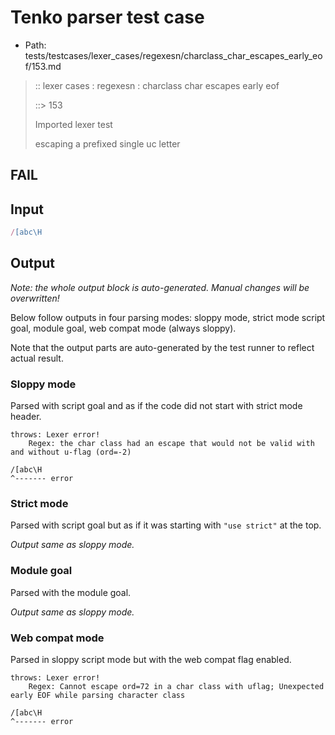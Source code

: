 # Tenko parser test case

- Path: tests/testcases/lexer_cases/regexesn/charclass_char_escapes_early_eof/153.md

> :: lexer cases : regexesn : charclass char escapes early eof
>
> ::> 153
>
> Imported lexer test
>
> escaping a prefixed single uc letter

## FAIL

## Input

`````js
/[abc\H
`````

## Output

_Note: the whole output block is auto-generated. Manual changes will be overwritten!_

Below follow outputs in four parsing modes: sloppy mode, strict mode script goal, module goal, web compat mode (always sloppy).

Note that the output parts are auto-generated by the test runner to reflect actual result.

### Sloppy mode

Parsed with script goal and as if the code did not start with strict mode header.

`````
throws: Lexer error!
    Regex: the char class had an escape that would not be valid with and without u-flag (ord=-2)

/[abc\H
^------- error
`````

### Strict mode

Parsed with script goal but as if it was starting with `"use strict"` at the top.

_Output same as sloppy mode._

### Module goal

Parsed with the module goal.

_Output same as sloppy mode._

### Web compat mode

Parsed in sloppy script mode but with the web compat flag enabled.

`````
throws: Lexer error!
    Regex: Cannot escape ord=72 in a char class with uflag; Unexpected early EOF while parsing character class

/[abc\H
^------- error
`````

